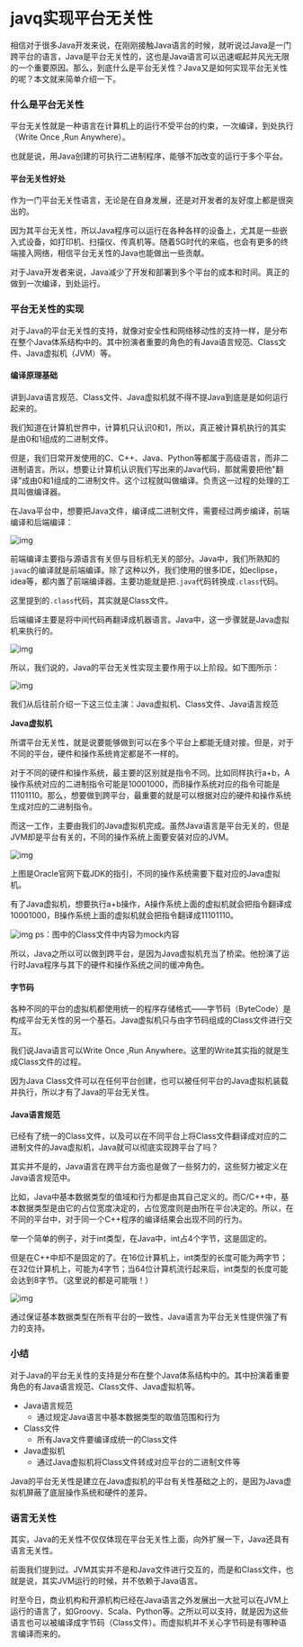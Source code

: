 

# javq实现平台无关性

相信对于很多Java开发来说，在刚刚接触Java语言的时候，就听说过Java是一门跨平台的语言，Java是平台无关性的，这也是Java语言可以迅速崛起并风光无限的一个重要原因。那么，到底什么是平台无关性？Java又是如何实现平台无关性的呢？本文就来简单介绍一下。

### 什么是平台无关性

平台无关性就是一种语言在计算机上的运行不受平台的约束，一次编译，到处执行（Write Once ,Run Anywhere）。

也就是说，用Java创建的可执行二进制程序，能够不加改变的运行于多个平台。

#### 平台无关性好处

作为一门平台无关性语言，无论是在自身发展，还是对开发者的友好度上都是很突出的。

因为其平台无关性，所以Java程序可以运行在各种各样的设备上，尤其是一些嵌入式设备，如打印机、扫描仪、传真机等。随着5G时代的来临，也会有更多的终端接入网络，相信平台无关性的Java也能做出一些贡献。

对于Java开发者来说，Java减少了开发和部署到多个平台的成本和时间。真正的做到一次编译，到处运行。

### 平台无关性的实现

对于Java的平台无关性的支持，就像对安全性和网络移动性的支持一样，是分布在整个Java体系结构中的。其中扮演者重要的角色的有Java语言规范、Class文件、Java虚拟机（JVM）等。

#### 编译原理基础

讲到Java语言规范、Class文件、Java虚拟机就不得不提Java到底是是如何运行起来的。

我们知道在计算机世界中，计算机只认识0和1，所以，真正被计算机执行的其实是由0和1组成的二进制文件。

但是，我们日常开发使用的C、C++、Java、Python等都属于高级语言，而非二进制语言。所以，想要让计算机认识我们写出来的Java代码，那就需要把他"翻译"成由0和1组成的二进制文件。这个过程就叫做编译。负责这一过程的处理的工具叫做编译器。

在Java平台中，想要把Java文件，编译成二进制文件，需要经过两步编译，前端编译和后端编译：

![img](pictures/15539284762449.jpg)

前端编译主要指与源语言有关但与目标机无关的部分。Java中，我们所熟知的`javac`的编译就是前端编译。除了这种以外，我们使用的很多IDE，如eclipse，idea等，都内置了前端编译器。主要功能就是把`.java`代码转换成`.class`代码。

这里提到的`.class`代码，其实就是Class文件。

后端编译主要是将中间代码再翻译成机器语言。Java中，这一步骤就是Java虚拟机来执行的。

![img](pictures/15539289530245.jpg)

所以，我们说的，Java的平台无关性实现主要作用于以上阶段。如下图所示：

![img](pictures/15539291533175.jpg)

我们从后往前介绍一下这三位主演：Java虚拟机、Class文件、Java语言规范

**Java虚拟机**

所谓平台无关性，就是说要能够做到可以在多个平台上都能无缝对接。但是，对于不同的平台，硬件和操作系统肯定都是不一样的。

对于不同的硬件和操作系统，最主要的区别就是指令不同。比如同样执行a+b，A操作系统对应的二进制指令可能是10001000，而B操作系统对应的指令可能是11101110。那么，想要做到跨平台，最重要的就是可以根据对应的硬件和操作系统生成对应的二进制指令。

而这一工作，主要由我们的Java虚拟机完成。虽然Java语言是平台无关的，但是JVM却是平台有关的，不同的操作系统上面要安装对应的JVM。

![img](pictures/15539297082025.jpg)

上图是Oracle官网下载JDK的指引，不同的操作系统需要下载对应的Java虚拟机。

有了Java虚拟机，想要执行a+b操作，A操作系统上面的虚拟机就会把指令翻译成10001000，B操作系统上面的虚拟机就会把指令翻译成11101110。

![img](pictures/15539303829914.jpg) ps：图中的Class文件中内容为mock内容

所以，Java之所以可以做到跨平台，是因为Java虚拟机充当了桥梁。他扮演了运行时Java程序与其下的硬件和操作系统之间的缓冲角色。

#### 字节码

各种不同的平台的虚拟机都使用统一的程序存储格式——字节码（ByteCode）是构成平台无关性的另一个基石。Java虚拟机只与由字节码组成的Class文件进行交互。

我们说Java语言可以Write Once ,Run Anywhere。这里的Write其实指的就是生成Class文件的过程。

因为Java Class文件可以在任何平台创建，也可以被任何平台的Java虚拟机装载并执行，所以才有了Java的平台无关性。

#### Java语言规范

已经有了统一的Class文件，以及可以在不同平台上将Class文件翻译成对应的二进制文件的Java虚拟机，Java就可以彻底实现跨平台了吗？

其实并不是的，Java语言在跨平台方面也是做了一些努力的，这些努力被定义在Java语言规范中。

比如，Java中基本数据类型的值域和行为都是由其自己定义的。而C/C++中，基本数据类型是由它的占位宽度决定的，占位宽度则是由所在平台决定的。所以，在不同的平台中，对于同一个C++程序的编译结果会出现不同的行为。

举一个简单的例子，对于int类型，在Java中，int占4个字节，这是固定的。

但是在C++中却不是固定的了。在16位计算机上，int类型的长度可能为两字节；在32位计算机上，可能为4字节；当64位计算机流行起来后，int类型的长度可能会达到8字节。（这里说的都是可能哦！）

![img](pictures/Jietu20210627-141259-2.jpg)

通过保证基本数据类型在所有平台的一致性，Java语言为平台无关性提供强了有力的支持。

### 小结

对于Java的平台无关性的支持是分布在整个Java体系结构中的。其中扮演着重要角色的有Java语言规范、Class文件、Java虚拟机等。

- Java语言规范
  - 通过规定Java语言中基本数据类型的取值范围和行为
- Class文件
  - 所有Java文件要编译成统一的Class文件
- Java虚拟机
  - 通过Java虚拟机将Class文件转成对应平台的二进制文件等

Java的平台无关性是建立在Java虚拟机的平台有关性基础之上的，是因为Java虚拟机屏蔽了底层操作系统和硬件的差异。

### 语言无关性

其实，Java的无关性不仅仅体现在平台无关性上面，向外扩展一下，Java还具有语言无关性。

前面我们提到过。JVM其实并不是和Java文件进行交互的，而是和Class文件，也就是说，其实JVM运行的时候，并不依赖于Java语言。

时至今日，商业机构和开源机构已经在Java语言之外发展出一大批可以在JVM上运行的语言了，如Groovy、Scala、Python等。之所以可以支持，就是因为这些语言也可以被编译成字节码（Class文件）。而虚拟机并不关心字节码是有哪种语言编译而来的。